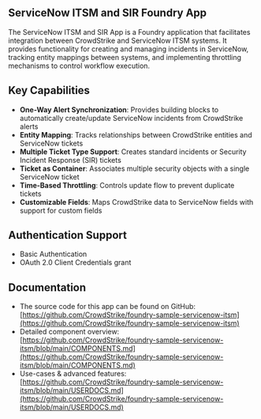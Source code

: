 ## ServiceNow ITSM and SIR Foundry App

The ServiceNow ITSM and SIR App is a Foundry application that facilitates integration between CrowdStrike and ServiceNow ITSM systems. It provides functionality for creating and managing incidents in ServiceNow, tracking entity mappings between systems, and implementing throttling mechanisms to control workflow execution.

## Key Capabilities
- **One-Way Alert Synchronization**: Provides building blocks to automatically create/update ServiceNow incidents from CrowdStrike alerts
- **Entity Mapping**: Tracks relationships between CrowdStrike entities and ServiceNow tickets
- **Multiple Ticket Type Support**: Creates standard incidents or Security Incident Response (SIR) tickets
- **Ticket as Container**: Associates multiple security objects with a single ServiceNow ticket
- **Time-Based Throttling**: Controls update flow to prevent duplicate tickets
- **Customizable Fields**: Maps CrowdStrike data to ServiceNow fields with support for custom fields

## Authentication Support
- Basic Authentication
- OAuth 2.0 Client Credentials grant

## Documentation
- The source code for this app can be found on GitHub: [https://github.com/CrowdStrike/foundry-sample-servicenow-itsm](https://github.com/CrowdStrike/foundry-sample-servicenow-itsm)
- Detailed component overview: [https://github.com/CrowdStrike/foundry-sample-servicenow-itsm/blob/main/COMPONENTS.md](https://github.com/CrowdStrike/foundry-sample-servicenow-itsm/blob/main/COMPONENTS.md)
- Use-cases & advanced features: [https://github.com/CrowdStrike/foundry-sample-servicenow-itsm/blob/main/USERDOCS.md](https://github.com/CrowdStrike/foundry-sample-servicenow-itsm/blob/main/USERDOCS.md)
